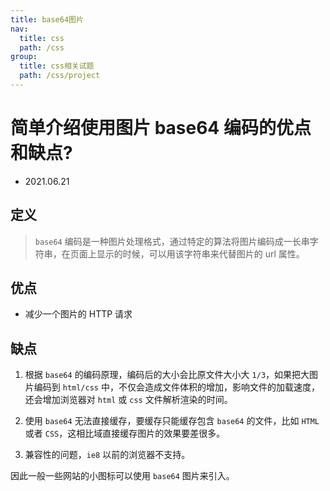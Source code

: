 ```yaml
---
title: base64图片
nav:
  title: css
  path: /css
group:
  title: css相关试题
  path: /css/project
---
```


# 简单介绍使用图片 base64 编码的优点和缺点?

- 2021.06.21

## 定义

> `base64` 编码是一种图片处理格式，通过特定的算法将图片编码成一长串字符串，在页面上显示的时候，可以用该字符串来代替图片的 url 属性。

## 优点

- 减少一个图片的 HTTP 请求

## 缺点

1. 根据 `base64` 的编码原理，编码后的大小会比原文件大小大 `1/3`，如果把大图片编码到 `html/css` 中，不仅会造成文件体积的增加，影响文件的加载速度，还会增加浏览器对 `html` 或 `css` 文件解析渲染的时间。

2. 使用 `base64` 无法直接缓存，要缓存只能缓存包含 `base64` 的文件，比如 `HTML` 或者 `CSS`，这相比域直接缓存图片的效果要差很多。

3. 兼容性的问题，`ie8` 以前的浏览器不支持。

因此一般一些网站的小图标可以使用 `base64` 图片来引入。
